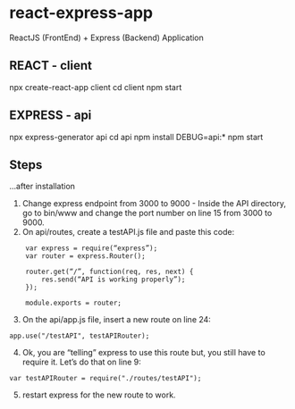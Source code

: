 # react-express-app
ReactJS (FrontEnd) + Express (Backend) Application


## REACT - client

npx create-react-app client
cd client
npm start

## EXPRESS - api

npx express-generator api
cd api
npm install
DEBUG=api:* npm start

## Steps

...after installation

1. Change express endpoint from 3000 to 9000 - Inside the API directory, go to bin/www and change the port number on line 15 from 3000 to 9000.
2. On api/routes, create a testAPI.js file and paste this code:
```
    var express = require(“express”);
    var router = express.Router();

    router.get(“/”, function(req, res, next) {
        res.send(“API is working properly”);
    });

    module.exports = router;
```
3. On the api/app.js file, insert a new route on line 24:

`app.use("/testAPI", testAPIRouter);`

4. Ok, you are “telling” express to use this route but, you still have to require it. Let’s do that on line 9:

`var testAPIRouter = require("./routes/testAPI");`

5. restart express for the new route to work.